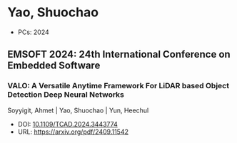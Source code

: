 # Yao, Shuochao

* PCs: 2024

## EMSOFT 2024: 24th International Conference on Embedded Software

### VALO: A Versatile Anytime Framework For LiDAR based Object Detection Deep Neural Networks
Soyyigit, Ahmet | Yao, Shuochao | Yun, Heechul
* DOI: [10.1109/TCAD.2024.3443774](https://doi.org/10.1109/TCAD.2024.3443774)
* URL: <https://arxiv.org/pdf/2409.11542>

